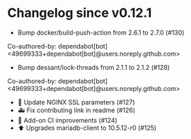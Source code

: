 # Changelog since v0.12.1
- Bump docker/build-push-action from 2.6.1 to 2.7.0 (#130)

Co-authored-by: dependabot[bot] <49699333+dependabot[bot]@users.noreply.github.com> 
- Bump dessant/lock-threads from 2.1.1 to 2.1.2 (#128)

Co-authored-by: dependabot[bot] <49699333+dependabot[bot]@users.noreply.github.com> 
- 🔑 Update NGINX SSL parameters (#127) 
- 🚑 Fix contributing link in readme (#126) 
- 🚀 Add-on CI improvements (#124) 
- ⬆️ Upgrades mariadb-client to 10.5.12-r0 (#125) 
